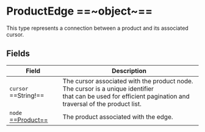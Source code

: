 # ProductEdge ==~object~==

This type represents a connection between a product and its associated cursor.  

## Fields

| Field                                          | Description                                                                                                                                                   	|
|----------------------------------------------- |---------------------------------------------------------------------------------------------------------------------------------------------------------------	|
| `cursor`  ==String!==                          | The cursor associated with the product node. The cursor is a unique identifier<br>that can be used for efficient pagination and traversal of the product list.	|
| `node` [ ==Product== ](../ProductType.md)      | The product associated with the edge.                                                                                                                            |

